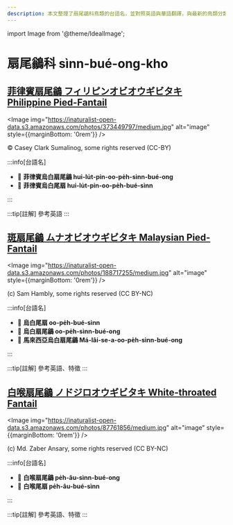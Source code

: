 ```yaml
---
description: 本文整理了扇尾鶲科鳥類的台語名，並對照英語與華語翻譯，與最新的鳥類分類，期待能夠供未來的台語鳥類圖鑑當作參考
---
```


import Image from '@theme/IdealImage';

# 扇尾鶲科 sìnn-bué-ong-kho

## [菲律賓扇尾鶲 フィリピンオビオウギビタキ Philippine Pied-Fantail](https://ebird.org/species/phipif1)

<Image img="https://inaturalist-open-data.s3.amazonaws.com/photos/373449797/medium.jpg" alt="image" style={{marginBottom: '0rem'}} />

<p className="image-caption">
© Casey Clark Sumalinog, some rights reserved (CC-BY)
</p>

:::info[台語名]

- 🎯 **菲律賓烏白扇尾鶲 hui-lu̍t-pin-oo-pe̍h-sìnn-bué-ong**
- 🎯 **菲律賓烏白尾扇 hui-lu̍t-pin-oo-pe̍h-bué-sìnn**

:::

:::tip[註解]
參考英語
:::

## [斑扇尾鶲 ムナオビオウギビタキ Malaysian Pied-Fantail](https://ebird.org/species/piefan1)

<Image img="https://inaturalist-open-data.s3.amazonaws.com/photos/188717255/medium.jpg" alt="image" style={{marginBottom: '0rem'}} />

<p className="image-caption">
(c) Sam Hambly, some rights reserved (CC BY-NC)
</p>

:::info[台語名]

- 🎯 **烏白尾扇 oo-pe̍h-bué-sìnn**
- 🎯 **烏白扇尾鶲 oo-pe̍h-sìnn-bué-ong**
- 🎯 **馬來西亞烏白扇尾鶲 Má-lâi-se-a-oo-pe̍h-sìnn-bué-ong**

:::

:::tip[註解]
參考英語、特徵
:::

## [白喉扇尾鶲 ノドジロオウギビタキ White-throated Fantail](https://ebird.org/species/whtfan1)

<Image img="https://inaturalist-open-data.s3.amazonaws.com/photos/87761856/medium.jpg" alt="image" style={{marginBottom: '0rem'}} />

<p className="image-caption">
(c) Md. Zaber Ansary, some rights reserved (CC BY-NC)
</p>

:::info[台語名]

- 🎯 **白喉扇尾鶲 pe̍h-âu-sìnn-bué-ong**
- 🎯 **白喉尾扇 pe̍h-âu-bué-sìnn**

:::

:::tip[註解]
參考英語、特徵
:::

